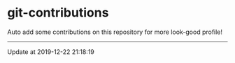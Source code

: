 # git-contributions

Auto add some contributions on this repository for more look-good profile!

---

Update at 2019-12-22 21:18:19
